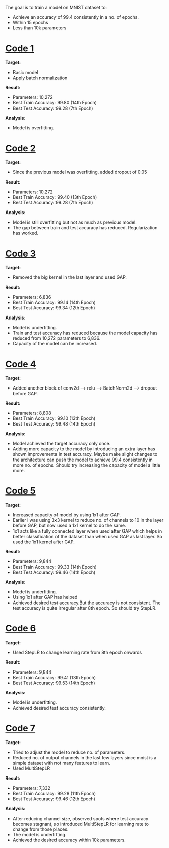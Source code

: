 The goal is to train a model on MNIST dataset to:
* Achieve an accuracy of 99.4 consistently in a no. of epochs.
* Within 15 epochs
* Less than 10k parameters

<a href="https://github.com/mshilpaa/EVA4/blob/master/Session%205/Code%201.ipynb"><h1>Code 1</h1></a>

**Target:**
* Basic model
* Apply batch normalization

**Result:**
* Parameters: 10,272
* Best Train Accuracy: 99.80 (14th Epoch)
* Best Test Accuracy: 99.28 (7th Epoch)

**Analysis:**

* Model is overfitting.

<a href="https://github.com/mshilpaa/EVA4/blob/master/Session%205/Code%202.ipynb"><h1>Code 2</h1></a>

**Target:**
* Since the previous model was overfitting, added dropout of 0.05

**Result:**
* Parameters: 10,272
* Best Train Accuracy: 99.40 (13th Epoch)
* Best Test Accuracy: 99.28 (7th Epoch)

**Analysis:**

* Model is still overfitting but not as much as previous model.
* The gap between train and test accuracy has reduced. Regularization has worked.


<a href="https://github.com/mshilpaa/EVA4/blob/master/Session%205/Code%203.ipynb"><h1>Code 3</h1></a>

**Target:**
* Removed the big kernel in the last layer and used GAP.

**Result:**
* Parameters: 6,836
* Best Train Accuracy: 99.14 (14th Epoch)
* Best Test Accuracy: 99.34 (12th Epoch)

**Analysis:**

* Model is underfitting.
* Train and test accuracy has reduced because the model capacity has reduced from 10,272 parameters to 6,836.
* Capacity of the model can be increased.

<a href="https://github.com/mshilpaa/EVA4/blob/master/Session%205/Code%204.ipynb"><h1>Code 4</h1></a>

**Target:**
* Added another block of conv2d --> relu --> BatchNorm2d --> dropout before GAP.

**Result:**
* Parameters: 8,808
* Best Train Accuracy: 99.10 (13th Epoch)
* Best Test Accuracy: 99.48 (14th Epoch)

**Analysis:**

* Model achieved the target accuracy only once.
* Adding more capacity to the model by introducing an extra layer has shown improvements in test accuracy. Maybe make slight changes to the architecture can push the model to achieve 99.4 consistently in more no. of epochs. Should try increasing the capacity of model a little more.


<a href="https://github.com/mshilpaa/EVA4/blob/master/Session%205/Code%205.ipynb"><h1>Code 5</h1></a>

**Target:**
* Increased capacity of model by using 1x1 after GAP.
* Earlier i was using 3x3 kernel to reduce no. of channels to 10 in the layer before GAP, but now used a 1x1 kernel to do the same. 
* 1x1 acts like a fully connected layer when used after GAP which helps in better classification of the dataset than when used GAP as last layer. So used the 1x1 kernel after GAP. 

**Result:**
* Parameters: 9,844
* Best Train Accuracy: 99.33 (14th Epoch)
* Best Test Accuracy: 99.46 (14th Epoch)

**Analysis:**

* Model is underfitting.
* Using 1x1 after GAP has helped
* Achieved desired test accuracy.But the accuracy is not consistent. The test accuracy is quite irregular after 8th epoch. So should try StepLR. 

<a href="https://github.com/mshilpaa/EVA4/blob/master/Session%205/Code%206.ipynb"><h1>Code 6</h1></a>

**Target:**
*  Used StepLR to change learning rate from 8th epoch onwards 

**Result:**
* Parameters: 9,844
* Best Train Accuracy: 99.41 (13th Epoch)
* Best Test Accuracy: 99.53 (14th Epoch)

**Analysis:**

* Model is underfitting.
* Achieved desired test accuracy consistently.

<a href="https://github.com/mshilpaa/EVA4/blob/master/Session%205/Code%207.ipynb"><h1>Code 7</h1></a>

**Target:**
* Tried to adjust the model to reduce no. of parameters.
* Reduced no. of output channels in the last few layers since mnist is a simple dataset with not many features to learn.
* Used MultiStepLR

**Result:**
* Parameters: 7,332
* Best Train Accuracy: 99.28 (11th Epoch)
* Best Test Accuracy: 99.46 (12th Epoch)

**Analysis:**

* After reducing channel size, observed spots where test accuracy becomes stagnant, so introduced MultiStepLR for learning rate to change from those places.
* The model is underfitting.
* Achieved the desired accuracy within 10k parameters.



